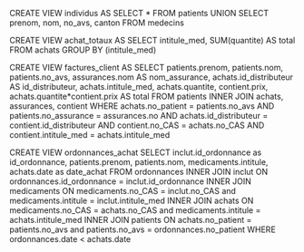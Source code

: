 CREATE VIEW individus
AS SELECT *
FROM patients
UNION
SELECT prenom, nom, no_avs, canton
FROM medecins

CREATE VIEW achat_totaux
AS SELECT intitule_med, SUM(quantite) AS total FROM achats
GROUP BY (intitule_med)

CREATE VIEW factures_client
AS SELECT patients.prenom, patients.nom, patients.no_avs, assurances.nom AS nom_assurance, achats.id_distributeur AS id_distributeur, achats.intitule_med, achats.quantite, contient.prix, achats.quantite*contient.prix AS total
FROM patients
INNER JOIN achats, assurances, contient
WHERE achats.no_patient = patients.no_avs AND patients.no_assurance = assurances.no AND achats.id_distributeur = contient.id_distributeur AND contient.no_CAS = achats.no_CAS AND contient.intitule_med = achats.intitule_med

CREATE VIEW ordonnances_achat
SELECT inclut.id_ordonnance as id_ordonnance, patients.prenom, patients.nom, medicaments.intitule, achats.date as date_achat
FROM ordonnances
INNER JOIN inclut ON ordonnances.id_ordonnance = inclut.id_ordonnance
INNER JOIN medicaments ON medicaments.no_CAS = inclut.no_CAS and medicaments.intitule = inclut.intitule_med
INNER JOIN achats ON  medicaments.no_CAS = achats.no_CAS and medicaments.intitule = achats.intitule_med
INNER JOIN patients ON achats.no_patient = patients.no_avs and patients.no_avs = ordonnances.no_patient
WHERE ordonnances.date < achats.date
